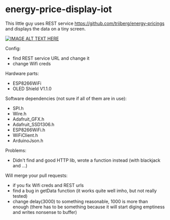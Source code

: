 # energy-price-display-iot

This little guy uses REST service https://github.com/triiberg/energy-pricings and displays the data on a tiny screen.

[![IMAGE ALT TEXT HERE](https://img.youtube.com/vi/-jWOiwHyNCo/0.jpg)](https://www.youtube.com/watch?v=-jWOiwHyNCo)

Config:
* find REST service URL and change it
* change Wifi creds

Hardware parts:
* ESP8266WiFi
* OLED Shield V1.1.0

Software dependencies (not sure if all of them are in use):
* SPI.h
* Wire.h
* Adafruit_GFX.h
* Adafruit_SSD1306.h
* ESP8266WiFi.h
* WiFiClient.h
* ArduinoJson.h

Problems:
* Didn't find and good HTTP lib, wrote a function instead (with blackjack and ...)

Will merge your pull requests:
* if you fix Wifi creds and REST urls
* find a bug in getData function (it works quite well imho, but not really tested)
* change delay(3000) to something reasonable, 1000 is more than enough (there has to be something because it will start diging emptiness and writes nonsense to buffer)
